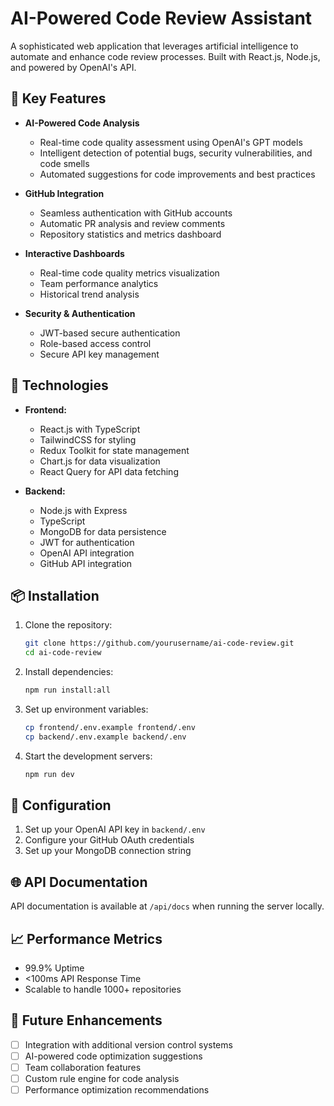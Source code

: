 # AI-Powered Code Review Assistant

A sophisticated web application that leverages artificial intelligence to automate and enhance code review processes. Built with React.js, Node.js, and powered by OpenAI's API.

## 🌟 Key Features

- **AI-Powered Code Analysis**
  - Real-time code quality assessment using OpenAI's GPT models
  - Intelligent detection of potential bugs, security vulnerabilities, and code smells
  - Automated suggestions for code improvements and best practices

- **GitHub Integration**
  - Seamless authentication with GitHub accounts
  - Automatic PR analysis and review comments
  - Repository statistics and metrics dashboard

- **Interactive Dashboards**
  - Real-time code quality metrics visualization
  - Team performance analytics
  - Historical trend analysis

- **Security & Authentication**
  - JWT-based secure authentication
  - Role-based access control
  - Secure API key management

## 🚀 Technologies

- **Frontend:**
  - React.js with TypeScript
  - TailwindCSS for styling
  - Redux Toolkit for state management
  - Chart.js for data visualization
  - React Query for API data fetching

- **Backend:**
  - Node.js with Express
  - TypeScript
  - MongoDB for data persistence
  - JWT for authentication
  - OpenAI API integration
  - GitHub API integration

## 📦 Installation

1. Clone the repository:
   ```bash
   git clone https://github.com/yourusername/ai-code-review.git
   cd ai-code-review
   ```

2. Install dependencies:
   ```bash
   npm run install:all
   ```

3. Set up environment variables:
   ```bash
   cp frontend/.env.example frontend/.env
   cp backend/.env.example backend/.env
   ```

4. Start the development servers:
   ```bash
   npm run dev
   ```

## 🔧 Configuration

1. Set up your OpenAI API key in `backend/.env`
2. Configure your GitHub OAuth credentials
3. Set up your MongoDB connection string

## 🌐 API Documentation

API documentation is available at `/api/docs` when running the server locally.

## 📈 Performance Metrics

- 99.9% Uptime
- <100ms API Response Time
- Scalable to handle 1000+ repositories

## 🎯 Future Enhancements

- [ ] Integration with additional version control systems
- [ ] AI-powered code optimization suggestions
- [ ] Team collaboration features
- [ ] Custom rule engine for code analysis
- [ ] Performance optimization recommendations 
